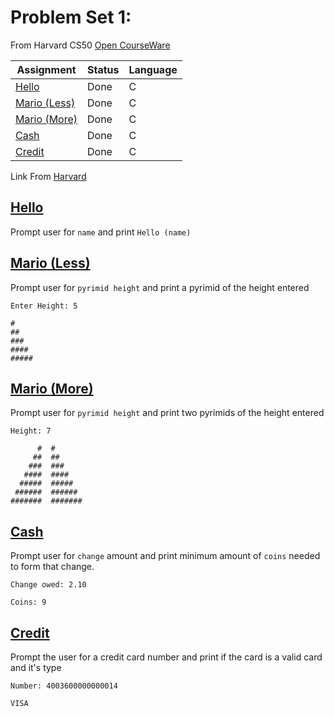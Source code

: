 # Problem Set 1:
From Harvard CS50 [Open CourseWare](https://cs50.harvard.edu/x/2021/)


| Assignment                   |    Status     |     Language    |
| ---------------------------- | ------------- | --------------- |
| [Hello](https://cs50.harvard.edu/x/2021/psets/1/hello/)                | Done         |         C       | 
| [Mario (Less)](https://cs50.harvard.edu/x/2021/psets/1/mario/less/)                | Done         |         C       |         
| [Mario (More)](https://cs50.harvard.edu/x/2021/psets/1/mario/more/)                | Done         |         C       |
| [Cash](https://cs50.harvard.edu/x/2021/psets/1/cash/)                | Done         |         C       |
| [Credit](https://cs50.harvard.edu/x/2021/psets/1/credit/)                | Done         |         C       |


 Link From [Harvard](https://cs50.harvard.edu/college/2020/fall/psets/)

## [Hello](https://cs50.harvard.edu/x/2021/psets/1/hello/)
Prompt user for `name` and print `Hello (name)`
## [Mario (Less)](https://cs50.harvard.edu/x/2021/psets/1/mario/less/)
Prompt user for `pyrimid height` and print a pyrimid of the height entered
```
Enter Height: 5
```
```
#
##
###
####
#####
```
## [Mario (More)](https://cs50.harvard.edu/x/2021/psets/1/mario/more/)
Prompt user for `pyrimid height` and print two pyrimids of the height entered
```
Height: 7
```
```
      #  #
     ##  ##
    ###  ###
   ####  ####
  #####  #####
 ######  ######
#######  #######
```
## [Cash](https://cs50.harvard.edu/x/2021/psets/1/cash/)
Prompt user for `change` amount and print minimum amount of `coins` needed to form that change.
```
Change owed: 2.10
```
```
Coins: 9
```
## [Credit](https://cs50.harvard.edu/x/2021/psets/1/credit/)
Prompt the user for a credit card number and print if the card is a valid card and it's type
```
Number: 4003600000000014
```
```
VISA
```

